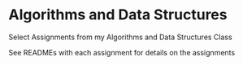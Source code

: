 # Algorithms and Data Structures
Select Assignments from my Algorithms and Data Structures Class

See READMEs with each assignment for details on the assignments
